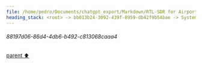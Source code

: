 ```yaml
---
file: /home/pedro/Documents/chatgpt_export/Markdown/RTL-SDR for Airport Broadcasts.md
heading_stack: <root> -> bb013b24-3092-439f-8959-db42f9b54bae -> System -> d927efc8-ebc0-4513-9b1a-c382f89937f7 -> System -> aaa2974b-2a43-49d9-bb4d-8d5ba31e6056 -> User -> 8ba95a48-504d-4c21-988a-9f2dd1bf1c3f -> Assistant -> Hardware and Software Requirements: -> Setup Steps: -> aaa24b05-31f8-42fc-84e2-4a44e22ebf99 -> User -> 88197d06-86d4-4db6-b492-c813068caaa4
---
```

###### 88197d06-86d4-4db6-b492-c813068caaa4
[parent ⬆️](#aaa24b05-31f8-42fc-84e2-4a44e22ebf99)
